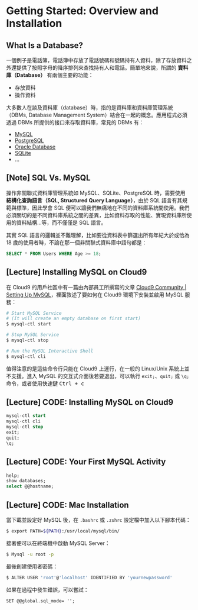 # Getting Started: Overview and Installation

## What Is a Database?

一個例子是電話簿，電話簿中存放了電話號碼和號碼持有人資料，除了存放資料之外還提供了按照字母的降序排列來查找持有人和電話。簡單地來說，所謂的 **資料庫（Database）** 有兩個主要的功能：

- 存放資料
- 操作資料

大多數人在談及資料庫（database）時，指的是資料庫和資料庫管理系統（DBMs, Database Management System）結合在一起的概念。應用程式必須透過 DBMs 所提供的接口來存取資料庫，常見的 DBMs 有：

- [MySQL](https://www.mysql.com/)
- [PostgreSQL](https://www.postgresql.org/)
- [Oracle Database](https://www.oracle.com/database/)
- [SQLite](https://www.sqlite.org/index.html)
- ...

## [Note] SQL Vs. MySQL

操作非關聯式資料庫管理系統如 MySQL、SQLite、PostgreSQL 時，需要使用 **結構化查詢語言（SQL, Structured Query Language）**，由於 SQL 語言有其規範與標準，因此學會 SQL 便可以讓我們無痛地在不同的資料庫系統間使用。我們必須關切的是不同資料庫系統之間的差異，比如資料存取的性能、實現資料庫所使用的資料結構…等，而不僅僅是 SQL 語言。

其實 SQL 語言的邏輯並不難理解，比如要從資料表中篩選出所有年紀大於或恰為 18 歲的使用者時，不論在那一個非關聯式資料庫中語句都是：

```sql
SELECT * FROM Users WHERE Age >= 18;
```

## [Lecture] Installing MySQL on Cloud9

在 Cloud9 的用戶社區中有一篇由內部員工所撰寫的文章 [Cloud9 Community | Setting Up MySQL](https://community.c9.io/t/setting-up-mysql/1718)，裡面敘述了要如何在 Cloud9 環境下安裝並啟用 MySQL 服務：

```bash
# Start MySQL Service
# (It will create an empty database on first start)
$ mysql-ctl start

# Stop MySQL Service
$ mysql-ctl stop

# Run the MySQL Interactive Shell
$ mysql-ctl cli
```

值得注意的是這些命令行只能在 Cloud9 上運行，在一般的 Linux/Unix 系統上並不支援。進入 MySQL 的交互式介面後若要退出，可以執行 `exit;`、`quit;` 或 `\q;` 命令，或者使用快速鍵 <kbd>Ctrl + c</kbd>

## [Lecture] CODE: Installing MySQL on Cloud9

```sql
mysql-ctl start
mysql-ctl cli
mysql-ctl stop
exit;
quit;
\q;
```

## [Lecture] CODE: Your First MySQL Activity

```sql
help;
show databases;
select @@hostname;
```

## [Lecture] CODE: Mac Installation

當下載並設定好 MySQL 後，在 `.bashrc` 或 `.zshrc` 設定檔中加入以下腳本代碼：

```bash
$ export PATH=${PATH}:/usr/local/mysql/bin/
```

接著便可以在終端機中啟動 MySQL Server：

```bash
$ Mysql -u root -p
```

最後創建使用者密碼：

```bash
$ ALTER USER 'root'@'localhost' IDENTIFIED BY 'yournewpassword'
```

如果在過程中發生錯誤，可以嘗試：

```
SET @@global.sql_mode= '';
```